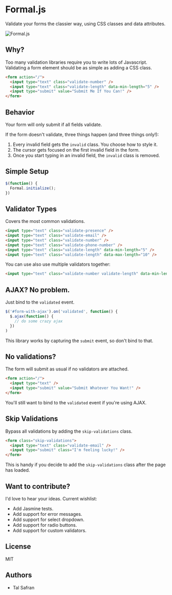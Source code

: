 Formal.js
=====

Validate your forms the classier way, using CSS classes and data attributes.

![Formal.js](http://media.giphy.com/media/AeK5hedXN0cAE/giphy.gif "Formal.js")

Why?
---------

Too many validation libraries require you to write lots of Javascript. Validating a form element should be as simple as adding a CSS class.

```html
<form action="/">
  <input type="text" class="validate-number" />
  <input type="text" class="validate-length" data-min-length="5" />
  <input type="submit" value="Submit Me If You Can!" />
</form>
```

Behavior
---------

Your form will only submit if all fields validate.

If the form doesn't validate, three things happen (and three things only!):

1. Every invalid field gets the `invalid` class. You choose how to style it.
2. The cursor gets focused on the first invalid field in the form.
3. Once you start typing in an invalid field, the `invalid` class is removed.

Simple Setup
--------------------
```javascript
$(function() {
  Formal.initialize();
})
```

Validator Types
------------------------------

Covers the most common validations.

```html
<input type="text" class="validate-presence" />
<input type="text" class="validate-email" />
<input type="text" class="validate-number" />
<input type="text" class="validate-phone-number" />
<input type="text" class="validate-length" data-min-length="5" />
<input type="text" class="validate-length" data-max-length="10" />
```

You can use also use multiple validators together:

```html
<input type="text" class="validate-number validate-length" data-min-length="5">
```

AJAX? No problem.
-----------------

Just bind to the `validated` event.

```javascript
$('#form-with-ajax').on('validated', function() {
  $.ajax(function() {
    // do some crazy ajax
  })
)
```

This library works by capturing the `submit` event, so don't bind to that.


No validations?
--------------------------------------

The form will submit as usual if no validators are attached.

```html
<form action="/">
  <input type="text" />
  <input type="submit" value="Submit Whatever You Want!" />
</form>
```

You'll still want to bind to the `validated` event if you're using AJAX.

Skip Validations
-----------------------------------

Bypass all validations by adding the `skip-validations` class.

```html
<form class="skip-validations">
  <input type="text" class="validate-email" />
  <input type="submit" class="I'm feeling lucky!" />
</form>
```

This is handy if you decide to add the `skip-validations` class after the page has loaded.


Want to contribute?
---------------------

I'd love to hear your ideas. Current wishlist:

- Add Jasmine tests.
- Add support for error messages.
- Add support for select dropdown.
- Add support for radio buttons.
- Add support for custom validators.

License
-------------

MIT


Authors
-------------
- Tal Safran
